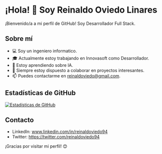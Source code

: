 # ¡Hola! 👋 Soy Reinaldo Oviedo Linares

¡Bienvenido/a a mi perfil de GitHub! Soy Desarrollador Full Stack.

## Sobre mí

- 💻 Soy un ingeniero informatico.
- 🎓 Actualmente estoy trabajando en Innovasoft como Desarrollador.
- 🌱 Estoy aprendiendo sobre IA.
- 💬 Siempre estoy dispuesto a colaborar en proyectos interesantes.
- 📫 Puedes contactarme en reinaldoviedo@gmail.com.

## Estadísticas de GitHub

[![Estadísticas de GitHub](https://github-readme-stats.vercel.app/api?username=reinaldoviedo94&show_icons=true&theme=radical)](https://github.com/anuraghazra/github-readme-stats)

## Contacto

- LinkedIn: www.linkedin.com/in/reinaldoviedo94
- Twitter: https://twitter.com/reinaldoviedo94

¡Gracias por visitar mi perfil! 😊


